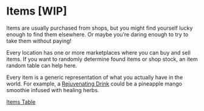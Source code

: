 # Items [WIP]

Items are usually purchased from shops, but you might find yourself lucky enough to find them elsewhere. Or maybe you’re daring enough to try to take them without paying!

Every location has one or more marketplaces where you can buy and sell items. If you want to randomly determine found items or shop stock, an item random table can help here.

Every item is a generic representation of what you actually have in the world. For example, a [Rejuvenating Drink](Items-5BWIP5D/Items-Table/Rejuvenating-Drink.md) could be a pineapple mango smoothie infused with healing herbs.

[Items Table](Items-5BWIP5D/Items-Table.md)